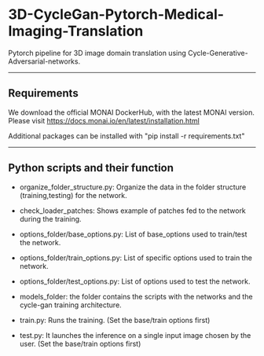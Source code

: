 # 3D-CycleGan-Pytorch-Medical-Imaging-Translation

Pytorch pipeline for 3D image domain translation using Cycle-Generative-Adversarial-networks.  
*******************************************************************************
## Requirements
We download the official MONAI DockerHub, with the latest MONAI version. Please visit https://docs.monai.io/en/latest/installation.html

Additional packages can be installed with "pip install -r requirements.txt"
*******************************************************************************
## Python scripts and their function

- organize_folder_structure.py: Organize the data in the folder structure (training,testing) for the network.

- check_loader_patches: Shows example of patches fed to the network during the training.

- options_folder/base_options.py: List of base_options used to train/test the network.  

- options_folder/train_options.py: List of specific options used to train the network.

- options_folder/test_options.py: List of options used to test the network.

- models_folder: the folder contains the scripts with the networks and the cycle-gan training architecture.

- train.py: Runs the training. (Set the base/train options first)

- test.py: It launches the inference on a single input image chosen by the user. (Set the base/train options first)